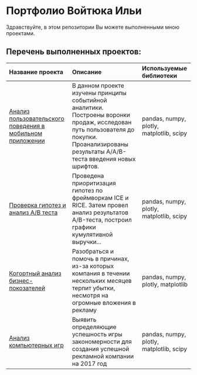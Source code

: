 # Портфолио Войтюка Ильи

Здравствуйте, в этом репозитории Вы можете выполненными мною проектами. 

## Перечень выполненных проектов:
|Название проекта| Описание | Используемые библиотеки |
|:------------------------|:-----------------|:--------------------| 
|[Анализ пользовательского поведения в мобильном приложении](https://github.com/VoytyukIlya/Portfolio/tree/main/Analysis_o_%20user_behavior_in_a_mobile_application)|В данном проекте изучены принципы событийной аналитики. Построены воронки продаж, исследован путь пользователя до покупки. Проанализированы результаты A/А/B-теста введения новых шрифтов.|pandas, numpy, plotly, matplotlib, scipy|
|[Проверка гипотез и анализ А/В теста](https://github.com/VoytyukIlya/Portfolio/tree/main/A:B_test_analysis)|Проведена приоритизация гипотез по фреймворкам ICE и RICE. Затем провел анализ результатов A/B-теста, построил графики кумулятивной выручки...|pandas, numpy, plotly, matplotlib, scipy|
|[Когортный анализ бизнес-покозателей](Analysis_of_business_indicators) |Разобраться и помочь в причинах, из-за которых компания в течении нескольких месяцев терпит убытки, несмотря на огромные вложения в рекламу|pandas, numpy, plotly, matplotlib|
|[Анализ компьютерных игр](Analysis_of_computer_games)|Выявить определяющие успешность игры закономерности для создания успешной рекламной компании на 2017 год|pandas, numpy, plotly, matplotlib, scipy|
